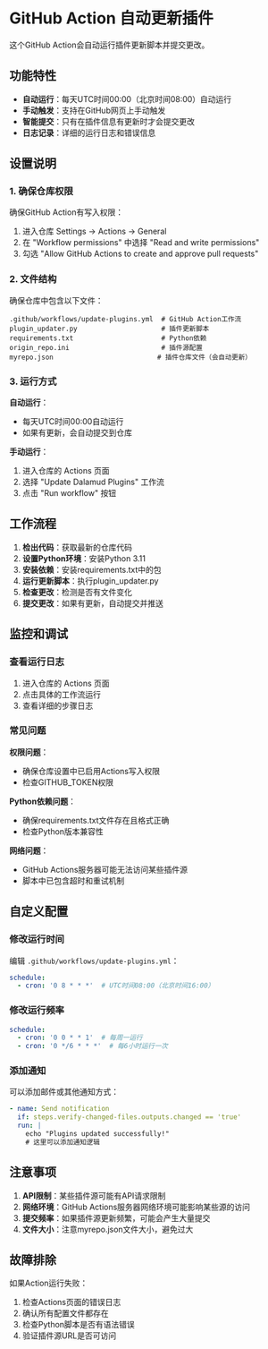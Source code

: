 # GitHub Action 自动更新插件

这个GitHub Action会自动运行插件更新脚本并提交更改。

## 功能特性

- **自动运行**：每天UTC时间00:00（北京时间08:00）自动运行
- **手动触发**：支持在GitHub网页上手动触发
- **智能提交**：只有在插件信息有更新时才会提交更改
- **日志记录**：详细的运行日志和错误信息

## 设置说明

### 1. 确保仓库权限

确保GitHub Action有写入权限：
1. 进入仓库 Settings → Actions → General
2. 在 "Workflow permissions" 中选择 "Read and write permissions"
3. 勾选 "Allow GitHub Actions to create and approve pull requests"

### 2. 文件结构

确保仓库中包含以下文件：
```
.github/workflows/update-plugins.yml  # GitHub Action工作流
plugin_updater.py                     # 插件更新脚本
requirements.txt                      # Python依赖
origin_repo.ini                       # 插件源配置
myrepo.json                          # 插件仓库文件（会自动更新）
```

### 3. 运行方式

**自动运行**：
- 每天UTC时间00:00自动运行
- 如果有更新，会自动提交到仓库

**手动运行**：
1. 进入仓库的 Actions 页面
2. 选择 "Update Dalamud Plugins" 工作流
3. 点击 "Run workflow" 按钮

## 工作流程

1. **检出代码**：获取最新的仓库代码
2. **设置Python环境**：安装Python 3.11
3. **安装依赖**：安装requirements.txt中的包
4. **运行更新脚本**：执行plugin_updater.py
5. **检查更改**：检测是否有文件变化
6. **提交更改**：如果有更新，自动提交并推送

## 监控和调试

### 查看运行日志
1. 进入仓库的 Actions 页面
2. 点击具体的工作流运行
3. 查看详细的步骤日志

### 常见问题

**权限问题**：
- 确保仓库设置中已启用Actions写入权限
- 检查GITHUB_TOKEN权限

**Python依赖问题**：
- 确保requirements.txt文件存在且格式正确
- 检查Python版本兼容性

**网络问题**：
- GitHub Actions服务器可能无法访问某些插件源
- 脚本中已包含超时和重试机制

## 自定义配置

### 修改运行时间
编辑 `.github/workflows/update-plugins.yml`：
```yaml
schedule:
  - cron: '0 8 * * *'  # UTC时间08:00（北京时间16:00）
```

### 修改运行频率
```yaml
schedule:
  - cron: '0 0 * * 1'  # 每周一运行
  - cron: '0 */6 * * *'  # 每6小时运行一次
```

### 添加通知
可以添加邮件或其他通知方式：
```yaml
- name: Send notification
  if: steps.verify-changed-files.outputs.changed == 'true'
  run: |
    echo "Plugins updated successfully!"
    # 这里可以添加通知逻辑
```

## 注意事项

1. **API限制**：某些插件源可能有API请求限制
2. **网络环境**：GitHub Actions服务器网络环境可能影响某些源的访问
3. **提交频率**：如果插件源更新频繁，可能会产生大量提交
4. **文件大小**：注意myrepo.json文件大小，避免过大

## 故障排除

如果Action运行失败：
1. 检查Actions页面的错误日志
2. 确认所有配置文件都存在
3. 检查Python脚本是否有语法错误
4. 验证插件源URL是否可访问
